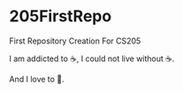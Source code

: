 # 205FirstRepo

First Repository Creation For CS205

I am addicted to ☕, I could not live without ☕.

And I love to 💃.
